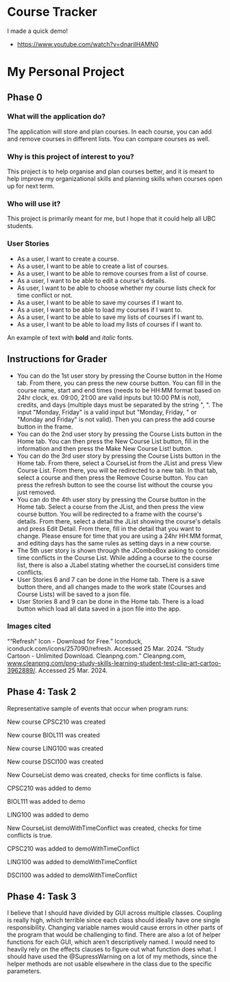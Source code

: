 # Course Tracker
I made a quick demo!
  - https://www.youtube.com/watch?v=dnariIHAMN0


# My Personal Project

## Phase 0

### What will the application do?
The application will store and plan courses. In each course, you can add and remove courses in different lists.
You can compare courses as well.

### Why is this project of interest to you?
This project is to help organise and plan courses better, and it is meant to help
improve my organizational skills and planning skills when courses open up for next term.

### Who will use it?
This project is primarily meant for me, but I hope that it could help all UBC students.

### User Stories
- As a user, I want to create a course.
- As a user, I want to be able to create a list of courses.
- As a user, I want to be able to remove courses from a list of course.
- As a user, I want to be able to edit a course's details.
- As user, I want to be able to choose whether my course lists check for time conflict or not.
- As a user, I want to be able to save my courses if I want to.
- As a user, I want to be able to load my courses if I want to.
- As a user, I want to be able to save my lists of courses if I want to.
- As a user, I want to be able to load my lists of courses if I want to.

An example of text with **bold** and *italic* fonts.

## Instructions for Grader
- You can do the 1st user story by pressing the Course button in the Home tab. From there, you can
  press the new course button. You can fill in the course name, start and end times
  (needs to be HH:MM format based on 24hr clock, ex. 09:00, 21:00 are valid inputs but 10:00 PM is not),
  credits, and days (multiple days must be separated by the string ", ". The input "Monday, Friday" is a valid input
  but "Monday, Friday, " or "Monday and Friday" is not valid). Then you can press the add course button in the frame.
- You can do the 2nd user story by pressing the Course Lists button in the Home tab. You can then press the New Course
  List button, fill in the information and then press the Make New Course List! button.
- You can do the 3rd user story by pressing the Course Lists button in the Home tab. From there, select a CourseList
  from the JList and press View Course List. From there, you will be redirected to a new tab. In that tab, select a
  course and then press the Remove Course button. You can press the refresh button to see the course list without
  the course you just removed.
- You can do the 4th user story by pressing the Course button in the Home tab. Select a course from the JList, and then
  press the view course button. You will be redirected to a frame with the course's details. From there, select a detail
  the JList showing the course's details and press Edit Detail. From there, fill in the detail that you want to change.
  Please ensure for time that you are using a 24hr HH:MM format, and editing days has the same rules as setting days in a
  new course.
- The 5th user story is shown through the JComboBox asking to consider time conflicts in the Course List. While adding a
  course to the course list, there is also a JLabel stating whether the courseList considers time conflicts.
-  User Stories 6 and 7 can be done in the Home tab. There is a save button there, and all changes made to the work
   state (Courses and Course Lists) will be saved to a json file.
- User Stories 8 and 9 can be done in the Home tab. There is a load button which load all data saved in a json file into
  the app.


### Images cited
““Refresh” Icon - Download for Free.” Iconduck, iconduck.com/icons/257090/refresh. Accessed 25 Mar. 2024.
“Study Cartoon - Unlimited Download. Cleanpng.com.” Cleanpng.com,
www.cleanpng.com/png-study-skills-learning-student-test-clip-art-cartoo-3962889/. Accessed 25 Mar. 2024.

## Phase 4: Task 2
Representative sample of events that occur when program runs:

New course CPSC210 was created

New course BIOL111 was created

New course LING100 was created

New course DSCI100 was created

New CourseList demo was created, checks for time conflicts is false.

CPSC210 was added to demo

BIOL111 was added to demo

LING100 was added to demo

New CourseList demoWithTimeConflict was created, checks for time conflicts is true.

CPSC210 was added to demoWithTimeConflict

LING100 was added to demoWithTimeConflict

DSCI100 was added to demoWithTimeConflict

## Phase 4: Task 3
I believe that I should have divided by GUI across multiple classes. Coupling is really high,
which terrible since each class should ideally have one single responsibility. Changing variable names would cause
errors in other parts of the program that would be challenging to find. There are also a lot of helper functions for
each GUI, which aren't descriptively named. I would need to heavily rely on the effects clauses to figure out what
function does what. I should have used the @SupressWarning on a lot of my methods, since the helper methods are not
usable elsewhere in the class due to the specific parameters.
